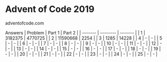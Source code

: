 # Advent of Code 2019

adventofcode.com

Answers
| Problem | Part 1 | Part 2 |
| ------- | -------- | ------- |
| 1 | 3182375 | 4770725 |
| 2 | 11590668 | 2254 |
| 3 | 1285 | 14228 |
| 4 | - | - |
| 5 | - | - |
| 6 | - | - |
| 7 | - | - |
| 8 | - | - |
| 9 | - | - |
| 10 | - | - |
| 11 | - | - |
| 12 | - | - |
| 13 | - | - |
| 14 | - | - |
| 15 | - | - |
| 16 | - | - |
| 17 | - | - |
| 18 | - | - |
| 19 | - | - |
| 20 | - | - |
| 21 | - | - |
| 22 | - | - |
| 23 | - | - |
| 24 | - | - |
| 25 | - | - |
